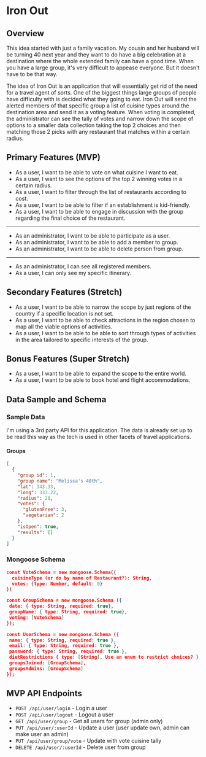 # Iron Out

## Overview

This idea started with just a family vacation. My cousin and her husband will be turning 40 next year and they want to do have a big celebration at a destination where the whole extended family can have a good time. When you have a large group, it's very difficult to appease everyone. But it doesn't have to be that way.

The idea of Iron Out is an application that will essentially get rid of the need for a travel agent of sorts. One of the biggest things large groups of people have difficulty with is decided what they going to eat. Iron Out will send the alerted members of that specific group a list of cuisine types around the destination area and send it as a voting feature. When voting is completed, the administrator can see the tally of votes and narrow down the scope of options to a smaller data collection taking the top 2 choices and then matching those 2 picks with any restaurant that matches within a certain radius.

## Primary Features (MVP)

- As a user, I want to be able to vote on what cuisine I want to eat.
- As a user, I want to see the options of the top 2 winning votes in a certain radius.
- As a user, I want to filter through the list of restaurants according to cost.
- As a user, I want to be able to filter if an establishment is kid-friendly.
- As a user, I want to be able to engage in discussion with the group regarding the final choice of the restaurant.

---

- As an administrator, I want to be able to participate as a user.
- As an administrator, I want to be able to add a member to group.
- As an administrator, I want to be able to delete person from group.

---

- As an administrator, I can see all registered members.
- As a user, I can only see my specific itinerary.

## Secondary Features (Stretch)

- As a user, I want to be able to narrow the scope by just regions of the country if a specific location is not set.
- As a user, I want to be able to check attractions in the region chosen to map all the viable options of activities.
- As a user, I want to be able to be able to sort through types of activities in the area tailored to specific interests of the group.

## Bonus Features (Super Stretch)

- As a user, I want to be able to expand the scope to the entire world.
- As a user, I want to be able to book hotel and flight accommodations.

## Data Sample and Schema

### Sample Data

I'm using a 3rd party API for this application. The data is already set up to be read this way as the tech is used in other facets of travel applications.

#### Groups

```json
[
  {
    "group id": 1,
    "group name": "Melissa's 40th",
    "lat": 343.33,
    "long": 333.22,
    "radius": 20,
    "votes": {
      "glutenFree": 3,
      "vegetarian": 2
    },
    "isOpen": true,
    "results": []
  }
]
```

### Mongoose Schema

```json
const VoteSchema = new mongoose.Schema({
  cuisineType (or do by name of Restaurant?): String,
  votes: {type: Number, default: 0}
})

const GroupSchema = new mongoose.Schema ({
 date: { type: String, required: true},
 groupName: { type: String, required: true},
 voting: [VoteSchema]
});

const UserSchema = new mongoose.Schema ({
 name: { type: String, required: true },
 email: { type: String, required: true },
 password: { type: String, required: true },
 dietRestrictions { type: [String], Use an enum to restrict choices? },
 groupsJoined: [GroupSchema],
 groupsAdmins: [GroupSchema]
});
```

## MVP API Endpoints

- `POST /api/user/login` - Login a user
- `POST /api/user/logout` - Logout a user
- `GET /api/user/group` - Get all users for group (admin only)
- `PUT /api/user/:userId` - Update a user (user update own, admin can make user an admin)
- `PUT /api/user/group/vote` - Update with vote cuisine tally
- `DELETE /api/user/:userId` - Delete user from group
